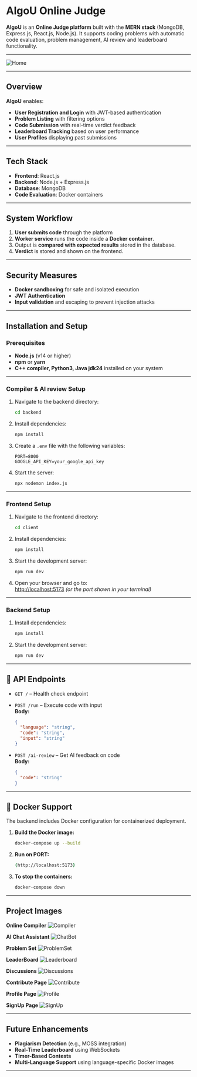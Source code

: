 # AlgoU Online Judge

**AlgoU** is an **Online Judge platform** built with the **MERN stack** (MongoDB, Express.js, React.js, Node.js). It supports coding problems with automatic code evaluation, problem management, AI review and leaderboard functionality.

---

![Home](https://github.com/01prakash-aditya/online-judge/blob/e88b29a8e858b5856ab65424a2c79794997ad7e7/proj_images/Screenshot%202025-05-28%20092317.png)

---

## Overview

**AlgoU** enables:

- **User Registration and Login** with JWT-based authentication
- **Problem Listing** with filtering options
- **Code Submission** with real-time verdict feedback
- **Leaderboard Tracking** based on user performance
- **User Profiles** displaying past submissions

---

## Tech Stack

- **Frontend**: React.js
- **Backend**: Node.js + Express.js
- **Database**: MongoDB
- **Code Evaluation**: Docker containers 

---

## System Workflow

1. **User submits code** through the platform
2. **Worker service** runs the code inside a **Docker container**.
3. Output is **compared with expected results** stored in the database.
4. **Verdict** is stored and shown on the frontend.

---

## Security Measures

- **Docker sandboxing** for safe and isolated execution
- **JWT Authentication**
- **Input validation** and escaping to prevent injection attacks

---

## Installation and Setup

### Prerequisites

- **Node.js** (v14 or higher)
- **npm** or **yarn**
- **C++ compiler, Python3, Java jdk24** installed on your system

---

### Compiler & AI review Setup

1. Navigate to the backend directory:

    ```bash
    cd backend
    ```

2. Install dependencies:

    ```bash
    npm install
    ```

3. Create a `.env` file with the following variables:

    ```env
    PORT=8000
    GOOGLE_API_KEY=your_google_api_key
    ```

4. Start the server:

    ```bash
    npx nodemon index.js
    ```

---

### Frontend Setup

1. Navigate to the frontend directory:

    ```bash
    cd client
    ```

2. Install dependencies:

    ```bash
    npm install
    ```

3. Start the development server:

    ```bash
    npm run dev
    ```

4. Open your browser and go to:  
   [http://localhost:5173](http://localhost:5173) *(or the port shown in your terminal)*

---

### Backend Setup

1. Install dependencies:

    ```bash
    npm install
    ```

2. Start the development server:

    ```bash
    npm run dev
    ```

---

## 📡 API Endpoints

- `GET /` – Health check endpoint  
- `POST /run` – Execute code with input  
  **Body:**
  ```json
  {
    "language": "string",
    "code": "string",
    "input": "string"
  }
  ```

- `POST /ai-review` – Get AI feedback on code  
  **Body:**
  ```json
  {
    "code": "string"
  }
  ```

---

## 🐳 Docker Support

The backend includes Docker configuration for containerized deployment.

1. **Build the Docker image:**

    ```bash
    docker-compose up --build
    ```

2. **Run on PORT:**

    ```bash
    (http://localhost:5173)
    ```
3. **To stop the containers:**

   ```bash
   docker-compose down
   ```
---

## Project Images 

**Online Compiler**
![Compiler](https://github.com/01prakash-aditya/online-judge/blob/4d5c1ad93d4724c686fa889b37fd93a476a6d41d/proj_images/Screenshot%202025-05-28%20092345.png)

**AI Chat Assistant**
![ChatBot](https://github.com/01prakash-aditya/online-judge/blob/4d5c1ad93d4724c686fa889b37fd93a476a6d41d/proj_images/Screenshot%202025-05-28%20092357.png)

**Problem Set**
![ProblemSet](https://github.com/01prakash-aditya/online-judge/blob/4d5c1ad93d4724c686fa889b37fd93a476a6d41d/proj_images/Screenshot%202025-05-28%20092418.png)

**LeaderBoard**
![Leaderboard](https://github.com/01prakash-aditya/online-judge/blob/4d5c1ad93d4724c686fa889b37fd93a476a6d41d/proj_images/Screenshot%202025-05-28%20092433.png)

**Discussions**
![Discussions](https://github.com/01prakash-aditya/online-judge/blob/4d5c1ad93d4724c686fa889b37fd93a476a6d41d/proj_images/Screenshot%202025-05-28%20092443.png)

**Contribute Page**
![Contribute](https://github.com/01prakash-aditya/online-judge/blob/4d5c1ad93d4724c686fa889b37fd93a476a6d41d/proj_images/Screenshot%202025-05-28%20092455.png)

**Profile Page**
![Profile](https://github.com/01prakash-aditya/online-judge/blob/4d5c1ad93d4724c686fa889b37fd93a476a6d41d/proj_images/Screenshot%202025-05-28%20092504.png)

**SignUp Page**
![SignUp](https://github.com/01prakash-aditya/online-judge/blob/4d5c1ad93d4724c686fa889b37fd93a476a6d41d/proj_images/Screenshot%202025-05-28%20093024.png)

---

## Future Enhancements

- **Plagiarism Detection** (e.g., MOSS integration)
- **Real-Time Leaderboard** using WebSockets
- **Timer-Based Contests**
- **Multi-Language Support** using language-specific Docker images

---
